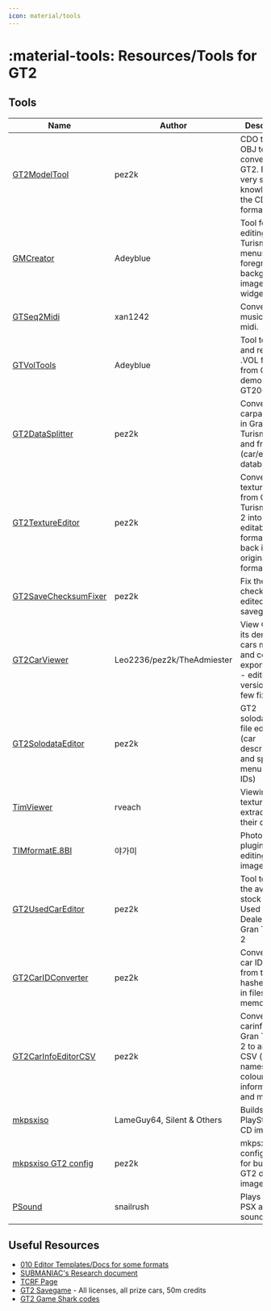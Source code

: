 ```yaml
---
icon: material/tools
---
```


# :material-tools: Resources/Tools for GT2

## Tools

| Name                 | Author         | Description                                                      |
----------------       | -------------- | ---------------------------------------------------------------- |
[GT2ModelTool](https://github.com/pez2k/gt2tools/tree/master/GT2ModelTool)| pez2k | CDO to OBJ / OBJ to CDO converter for GT2. Requires very strong knowledge of the CDO format to use. |
[GMCreator](https://github.com/adeyblue/GTVolTools/releases/tag/v1)| Adeyblue | Tool for editing Gran Turismo 2 menus, foreground + background images and widgets. |
[GTSeq2Midi](https://github.com/Nenkai/GTMusicLibraryEditor/releases)| xan1242 | Converts .seq music files to midi. |
[GTVolTools](https://github.com/adeyblue/GTVolTools/releases/tag/v1)| Adeyblue | Tool to extract and recompile .VOL files from GT2, its demos, and GT2000 |
[GT2DataSplitter](https://github.com/pez2k/gt2tools/releases/tag/GT2DataSplitter08)| pez2k | Convert the carparam files in Gran Turismo 2 to and from CSV (car/event database) |
[GT2TextureEditor](https://github.com/pez2k/gt2tools/releases/tag/GT2TextureEditor03)| pez2k | Convert car texture files from Gran Turismo 1 and 2 into easily editable formats, and back into original format |
[GT2SaveChecksumFixer](https://github.com/pez2k/gt2tools/releases/tag/GT2SaveChecksumFixer10)| pez2k | Fix the checksum on edited GT2 savegames |
[GT2CarViewer](../tools/GT2CarViewerEdit_v024a.7z)| Leo2236/pez2k/TheAdmiester | View GT2 and its demos' cars models and colors, export to obj - edited version with a few fixes |
[GT2SolodataEditor](https://github.com/pez2k/gt2tools/releases/tag/GT2SolodataEditor10)| pez2k | GT2 solodata.dat file editing (car descriptions and special menu page IDs) |
[TimViewer](https://www.romhacking.net/utilities/486/)| rveach | Viewing TIM texture files, extracting their data |
[TIMformatE.8BI](../tools/TIMformatE.8BI)| 야가미 | Photoshop plugin for editing TIM image files |
[GT2UsedCarEditor](https://github.com/pez2k/gt2tools/releases/tag/GT2UsedCarEditor10)| pez2k | Tool to edit the available stock in the Used Car Dealerships in Gran Turismo 2 |
[GT2CarIDConverter](https://github.com/pez2k/gt2tools/releases/tag/GT2CarIDConverter10)| pez2k | Convert GT2 car IDs to and from their hex hashes used in files and memory |
[GT2CarInfoEditorCSV](https://github.com/pez2k/gt2tools/releases/tag/GT2CarInfoEditorCSV01)| pez2k | Convert the carinfo files in Gran Turismo 2 to and from CSV (replay names, car colour information, and more) |
[mkpsxiso](https://github.com/Lameguy64/mkpsxiso/releases)| LameGuy64, Silent & Others | Builds PlayStation CD images |
[mkpsxiso GT2 config](../tools/GT2mkpsxisoConfigs.7z)| pez2k | mkpsxiso configurations for building GT2 disc images |
[PSound](https://www.romhacking.net/utilities/679/)| snailrush | Plays various PSX and PS2 sound files. |

## Useful Resources
* [010 Editor Templates/Docs for some formats](https://github.com/Nenkai/GT-File-Specifications-Documentation/tree/master/Formats/PS1)
* [SUBMANIAC's Research document](../gt2/documents/Gran_Turismo_2_files_full_documentation.pdf)
* [TCRF Page](https://tcrf.net/Gran_Turismo_2)
* [GT2 Savegame](https://cdn.discordapp.com/attachments/615245340773187602/625258622796169226/GT2_PAL_-_All_licenses_gold_prize_cars_50M_Cr.mcs) - All licenses, all prize cars, 50m credits
* [GT2 Game Shark codes](http://kabmotorsports.50megs.com/custom.html)
